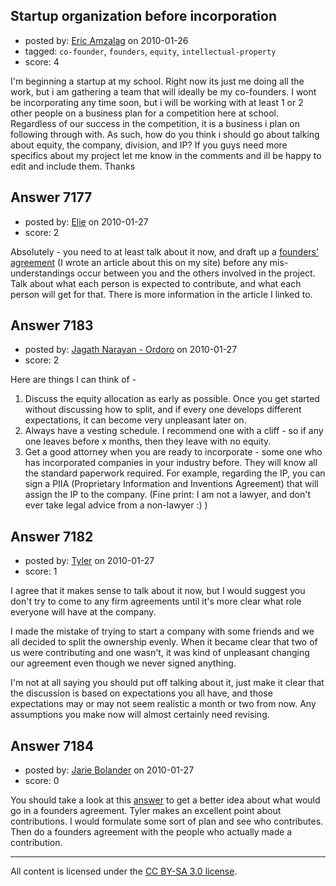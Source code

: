 ## Startup organization before incorporation

- posted by: [Eric Amzalag](https://stackexchange.com/users/-1/2302-eric-amzalag) on 2010-01-26
- tagged: `co-founder`, `founders`, `equity`, `intellectual-property`
- score: 4

I'm beginning a startup at my school. Right now its just me doing all the work, but i am gathering a team that will ideally be my co-founders. I wont be incorporating any time soon, but i will be working with at least 1 or 2 other people on a business plan for a competition here at school. Regardless of our success in the competition, it is a business i plan on following through with. As such, how do you think i should go about talking about equity, the company, division, and IP? 
If you guys need more specifics about my project let me know in the comments and ill be happy to edit and include them.
Thanks


## Answer 7177

- posted by: [Elie](https://stackexchange.com/users/-1/1752-elie) on 2010-01-27
- score: 2

<p>Absolutely - you need to at least talk about it now, and draft up a <a href="http://blog.optimalupgrades.ca/2010/01/founders-agreements-2/" rel="nofollow">founders' agreement</a> (I wrote an article about this on my site) before any mis-understandings occur between you and the others involved in the project. Talk about what each person is expected to contribute, and what each person will get for that. There is more information in the article I linked to.</p>



## Answer 7183

- posted by: [Jagath Narayan - Ordoro](https://stackexchange.com/users/-1/1975-jagath-narayan-ordoro) on 2010-01-27
- score: 2

Here are things I can think of -

 1. Discuss the equity allocation as early as possible. Once you get started without discussing how to split, and if every one develops different expectations, it can become very unpleasant later on.
 2. Always have a vesting schedule. I recommend one with a cliff - so if any one leaves before x months, then they leave with no equity.
 3. Get a good attorney when you are ready to incorporate - some one who has incorporated companies in your industry before. They will know all the standard paperwork required. For example, regarding the IP, you can sign a PIIA (Proprietary Information and Inventions Agreement) that will assign the IP to the company. (Fine print: I am not a lawyer, and don't ever take legal advice from a non-lawyer :) )



## Answer 7182

- posted by: [Tyler](https://stackexchange.com/users/-1/2343-tyler) on 2010-01-27
- score: 1

I agree that it makes sense to talk about it now, but I would suggest you don't try to come to any firm agreements until it's more clear what role everyone will have at the company.

I made the mistake of trying to start a company with some friends and we all decided to split the ownership evenly.  When it became clear that two of us were contributing and one wasn't, it was kind of unpleasant changing our agreement even though we never signed anything.

I'm not at all saying you should put off talking about it, just make it clear that the discussion is based on expectations you all have, and those expectations may or may not seem realistic a month or two from now.  Any assumptions you make now will almost certainly need revising.


## Answer 7184

- posted by: [Jarie Bolander](https://stackexchange.com/users/-1/585-jarie-bolander) on 2010-01-27
- score: 0

<p>You should take a look at this <a href="http://answers.onstartups.com/questions/6913/founders-agreement/6925#6925" rel="nofollow">answer</a> to get a better idea about what would go in a founders agreement. Tyler makes an excellent point about contributions. I would formulate some sort of plan and see who contributes. Then do a founders agreement with the people who actually made a contribution.</p>




---

All content is licensed under the [CC BY-SA 3.0 license](https://creativecommons.org/licenses/by-sa/3.0/).

